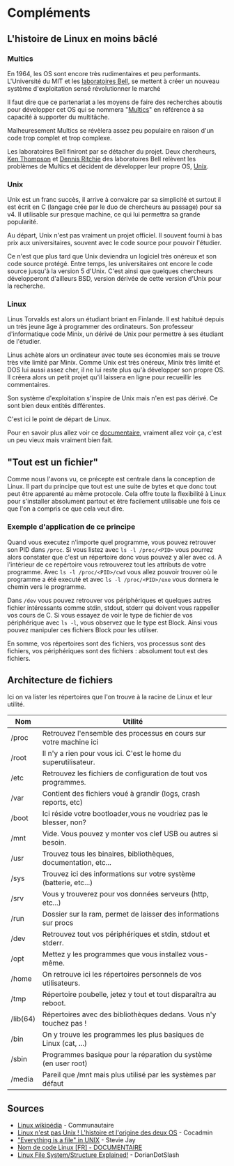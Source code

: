 
# Compléments

## L'histoire de Linux en moins bâclé

### Multics

En 1964, les OS sont encore très rudimentaires et peu performants. L'Université
du MIT et les [laboratoires Bell](https://en.wikipedia.org/wiki/Bell_Labs), se
mettent à créer un nouveau système d'exploitation sensé révolutionner le marché

Il faut dire que ce partenariat a les moyens de faire des recherches aboutis
pour développer cet OS qui se nommera
"[Multics](https://en.wikipedia.org/wiki/Multics)" en référence à sa capacité à
supporter du multitâche.

Malheuresement Multics se révèlera assez peu populaire en raison d'un code trop
complet et trop complexe.

Les laboratoires Bell finiront par se détacher du projet. Deux chercheurs,
[Ken Thompson](https://en.wikipedia.org/wiki/Ken_Thompson) et
[Dennis Ritchie](https://en.wikipedia.org/wiki/Dennis_Ritchie) des laboratoires
Bell relèvent les problèmes de Multics et décident de développer leur propre
OS, [Unix](https://en.wikipedia.org/wiki/Unix).

### Unix

Unix est un franc succès, il arrive à convaicre par sa simplicité et surtout il
est écrit en C (langage crée par le duo de chercheurs au passage) pour sa v4. Il
utilisable sur presque machine, ce qui lui permettra sa grande popularité.

Au départ, Unix n'est pas vraiment un projet officiel. Il souvent fourni à bas
prix aux universitaires, souvent avec le code source pour pouvoir l'étudier.

Ce n'est que plus tard que Unix deviendra un logiciel très onéreux et son code
source protégé. Entre temps, les universitaires ont encore le code source
jusqu'à la version 5 d'Unix. C'est ainsi que quelques chercheurs développeront
d'ailleurs BSD, version dérivée de cette version d'Unix pour la recherche.

### Linux

Linus Torvalds est alors un étudiant briant en Finlande. Il est habitué depuis
un très jeune âge à programmer des ordinateurs. Son professeur d'informatique
code Minix, un dérivé de Unix pour permettre à ses étudiant de l'étudier.

Linus achète alors un ordinateur avec toute ses économies mais se trouve très
vite limité par Minix. Comme Unix est très onéreux, Minix très limité et DOS
lui aussi assez cher, il ne lui reste plus qu'à développer son propre OS. Il
créera alors un petit projet qu'il laissera en ligne pour recueillir les
commentaires.

Son système d'exploitation s'inspire de Unix mais n'en est pas dérivé. Ce sont
bien deux entités différentes.

C'est ici le point de départ de Linux.

Pour en savoir plus allez voir ce [documentaire](https://youtu.be/79_IMeks4wY),
vraiment allez voir ça, c'est un peu vieux mais vraiment bien fait.

## "Tout est un fichier"

Comme nous l'avons vu, ce précepte est centrale dans la conception de Linux.
Il part du principe que tout est une suite de bytes et que donc tout peut
être apparenté au même protocole. Cela offre toute la flexibilité à Linux pour
s'installer absolument partout et être facilement utilisable une fois ce que
l'on a compris ce que cela veut dire.

### Exemple d'application de ce principe

Quand vous executez n'importe quel programme, vous pouvez retrouver son PID
dans `/proc`. Si vous listez avec `ls -l /proc/<PID>` vous pourrez alors
constater que c'est un répertoire donc vous pouvez y aller avec `cd`.
A l'intérieur de ce repértoire vous retrouverez tout les attributs de votre
programme. Avec `ls -l /proc/<PID>/cwd` vous allez pouvoir trouver où le
programme a été executé et avec `ls -l /proc/<PID>/exe` vous donnera le chemin
vers le programme.

Dans `/dev` vous pouvez retrouver vos périphériques et quelques autres fichier
intéressants comme stdin, stdout, stderr qui doivent vous rappeller vos cours
de C. Si vous essayez de voir le type de fichier de vos périphérique avec
`ls -l`, vous observez que le type est Block. Ainsi vous pouvez manipuler ces
fichiers Block pour les utiliser.

En somme, vos répertoires sont des fichiers, vos processus sont des fichiers,
vos périphériques sont des fichiers : absolument tout est des fichiers.

## Architecture de fichiers

Ici on va lister les répertoires que l'on trouve à la racine de Linux et leur
utilité.

| Nom      | Utilité                                                          |
| -----    | ---------------------------------------------------------------- |
| /proc    | Retrouvez l'ensemble des processus en cours sur votre machine ici|
| /root    | Il n'y a rien pour vous ici. C'est le home du superutilisateur.  |
| /etc     | Retrouvez les fichiers de configuration de tout vos programmes.  |
| /var     | Contient des fichiers voué à grandir (logs, crash reports, etc)  |
| /boot    | Ici réside votre bootloader,vous ne voudriez pas le blesser, non?|
| /mnt     | Vide. Vous pouvez y monter vos clef USB ou autres si besoin.     |
| /usr     | Trouvez tous les binaires, bibliothèques, documentation, etc...  |
| /sys     | Trouvez ici des informations sur votre système (batterie, etc...)|
| /srv     | Vous y trouverez pour vos données serveurs (http, etc...)        |
| /run     | Dossier sur la ram, permet de laisser des informations sur procs |
| /dev     | Retrouvez tout vos périphériques et stdin, stdout et stderr.     |
| /opt     | Mettez y les programmes que vous installez vous-même.            |
| /home    | On retrouve ici les répertoires personnels de vos utilisateurs.  |
| /tmp     | Répertoire poubelle, jetez y tout et tout disparaîtra au reboot. |
| /lib(64) | Répertoires avec des bibliothèques dedans. Vous n'y touchez pas !|
| /bin     | On y trouve les programmes les plus basiques de Linux (cat, ...) |
| /sbin    | Programmes basique pour la réparation du système (en user root)  |
| /media   | Pareil que /mnt mais plus utilisé par les systèmes par défaut    |

## Sources

- [Linux wikipédia](https://en.wikipedia.org/wiki/Linux) - Communautaire
- [Linux n'est pas Unix ! L'histoire et l'origine des deux OS](https://youtu.be/baxmRgeX7-E) - Cocadmin
- ["Everything is a file" in UNIX](https://youtu.be/dDwXnB6XeiA) - Stevie Jay
- [Nom de code Linux [FR] - DOCUMENTAIRE](https://youtu.be/79_IMeks4wY)
- [Linux File System/Structure Explained!](https://youtu.be/HbgzrKJvDRw) -  DorianDotSlash
